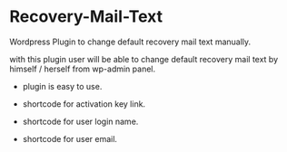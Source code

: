 # Recovery-Mail-Text
Wordpress Plugin to change default recovery mail text manually.

with this plugin user will be able to change default recovery mail text by himself / herself from wp-admin panel.

* plugin is easy to use. 

* shortcode for activation key link.

* shortcode for user login name.

* shortcode for user email.
